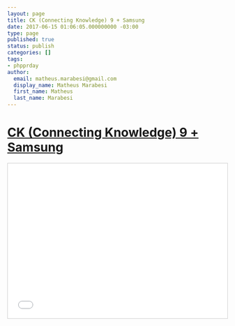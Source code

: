 ```yaml
---
layout: page
title: CK (Connecting Knowledge) 9 + Samsung
date: 2017-06-15 01:06:05.000000000 -03:00
type: page
published: true
status: publish
categories: []
tags:
- phpprday
author:
  email: matheus.marabesi@gmail.com
  display_name: Matheus Marabesi
  first_name: Matheus
  last_name: Marabesi
---
```


<h1><a href="http://www.meetup.com/pt/THT-Things-Hacker-Team/events/222831499/" target="_blank">CK (Connecting Knowledge) 9 + Samsung</a></h1>
<p><iframe width="100%" height="355" style="border: 1px solid #CCC; border-width: 1px; margin-bottom: 5px; max-width: 100%;" src="//www.slideshare.net/slideshow/embed_code/key/vO17674rb2GiBI" frameborder="0" marginwidth="0" marginheight="0" scrolling="no" allowfullscreen="allowfullscreen"></iframe></p>